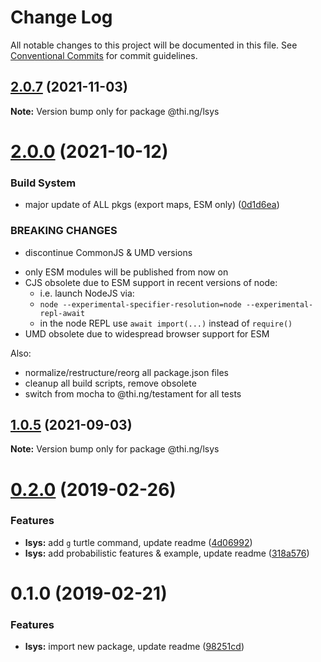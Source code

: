 # Change Log

All notable changes to this project will be documented in this file.
See [Conventional Commits](https://conventionalcommits.org) for commit guidelines.

## [2.0.7](https://github.com/thi-ng/umbrella/compare/@thi.ng/lsys@2.0.6...@thi.ng/lsys@2.0.7) (2021-11-03)

**Note:** Version bump only for package @thi.ng/lsys





# [2.0.0](https://github.com/thi-ng/umbrella/compare/@thi.ng/lsys@1.0.5...@thi.ng/lsys@2.0.0) (2021-10-12)


### Build System

* major update of ALL pkgs (export maps, ESM only) ([0d1d6ea](https://github.com/thi-ng/umbrella/commit/0d1d6ea9fab2a645d6c5f2bf2591459b939c09b6))


### BREAKING CHANGES

* discontinue CommonJS & UMD versions

- only ESM modules will be published from now on
- CJS obsolete due to ESM support in recent versions of node:
  - i.e. launch NodeJS via:
  - `node --experimental-specifier-resolution=node --experimental-repl-await`
  - in the node REPL use `await import(...)` instead of `require()`
- UMD obsolete due to widespread browser support for ESM

Also:
- normalize/restructure/reorg all package.json files
- cleanup all build scripts, remove obsolete
- switch from mocha to @thi.ng/testament for all tests






##  [1.0.5](https://github.com/thi-ng/umbrella/compare/@thi.ng/lsys@1.0.4...@thi.ng/lsys@1.0.5) (2021-09-03)

**Note:** Version bump only for package @thi.ng/lsys

#  [0.2.0](https://github.com/thi-ng/umbrella/compare/@thi.ng/lsys@0.1.0...@thi.ng/lsys@0.2.0) (2019-02-26)

###  Features

- **lsys:** add `g` turtle command, update readme ([4d06992](https://github.com/thi-ng/umbrella/commit/4d06992))
- **lsys:** add probabilistic features & example, update readme ([318a576](https://github.com/thi-ng/umbrella/commit/318a576))

#  0.1.0 (2019-02-21)

###  Features

- **lsys:** import new package, update readme ([98251cd](https://github.com/thi-ng/umbrella/commit/98251cd))
